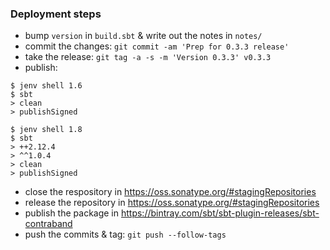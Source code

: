 
### Deployment steps

* bump `version` in `build.sbt` & write out the notes in `notes/`
* commit the changes: `git commit -am 'Prep for 0.3.3 release'`
* take the release: `git tag -a -s -m 'Version 0.3.3' v0.3.3`
* publish:

```
$ jenv shell 1.6
$ sbt
> clean
> publishSigned
```

```
$ jenv shell 1.8
$ sbt
> ++2.12.4
> ^^1.0.4
> clean
> publishSigned
```

* close the respository in https://oss.sonatype.org/#stagingRepositories
* release the repository in https://oss.sonatype.org/#stagingRepositories
* publish the package in https://bintray.com/sbt/sbt-plugin-releases/sbt-contraband
* push the commits & tag: `git push --follow-tags`
